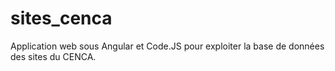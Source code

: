 # sites_cenca
Application web sous Angular et Code.JS pour exploiter la base de données des sites du CENCA.
